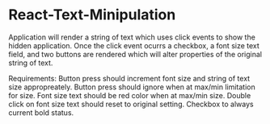 # React-Text-Minipulation

Application will render a string of text which uses click events to show the hidden application.
Once the click event ocurrs a checkbox, a font size text field, and two buttons are rendered which will alter properties of the original string of text. 

Requirements:
Button press should increment font size and string of text size appropreately. 
Button press should ignore when at max/min limitation for size.
Font size text should be red color when at max/min size.
Double click on font size text should reset to original setting.
Checkbox to always current bold status.
